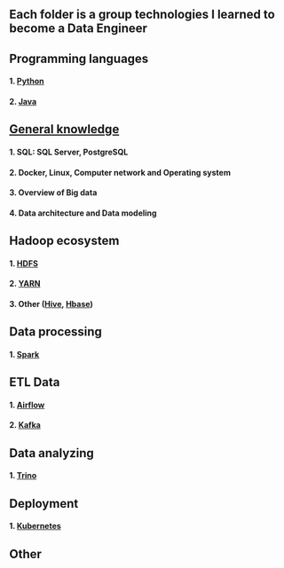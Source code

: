 ## Each folder is a group technologies I learned to become a Data Engineer

## Programming languages
#### 1. [Python](programming_languages/python)
#### 2. [Java](programming_languages/java)

## [General knowledge](general_knowledge)
#### 1. SQL: SQL Server, PostgreSQL
#### 2. Docker, Linux, Computer network and Operating system
#### 3. Overview of Big data
#### 4. Data architecture and Data modeling

## Hadoop ecosystem
#### 1. [HDFS](hadoop/hdfs)
#### 2. [YARN](hadoop/yarn)
#### 3. Other ([Hive](hadoop/hive), [Hbase](hadoop/hbase))

## Data processing
#### 1. [Spark](data_processing/spark)

## ETL Data
#### 1. [Airflow](etl_data/airflow)
#### 2. [Kafka](etl_data/kafka)

## Data analyzing
#### 1. [Trino](data_analyzing/trino)

## Deployment
#### 1. [Kubernetes](deployment/kubernetes)

## Other
